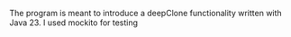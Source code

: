 The program is meant to introduce a deepClone functionality written with Java 23.
I used mockito for testing
